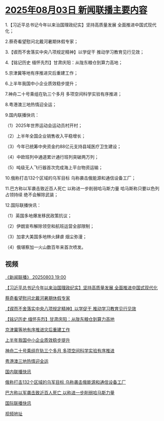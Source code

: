 # [2025年08月03日 新闻联播主要内容](https://tv.cctv.com/lm/xwlb/day/20250803.shtml)

1.【习近平总书记今年以来治国理政纪实】坚持高质量发展 全面推进中国式现代化；

2.蔡奇看望慰问北戴河暑期休假专家；

3.【锲而不舍落实中央八项规定精神】以学促干 推动学习教育见行见效；

4.【铭记历史 缅怀先烈】甘肃庆阳：从陇东粮仓到算力高地；

5.京津冀等地有序推进灾后重建工作；

6.上半年我国中小企业质效稳步提升；

7.神舟二十号乘组在轨三个多月 多项空间科学实验有序推进；

8.粤港澳三地热情迎全运；

9.国内联播快讯：

（1）2025年世界运动会运动员村开村；

（2）上半年全国企业销售收入平稳增长；

（3）今年已统筹中央资金约88亿元支持县域医疗卫生建设；

（4）中欧班列中通道累计通行班列突破两万列；

（5）吨级无人飞行器首次完成海上平台物资运输；

10.俄称打击132个区域的乌军目标 乌称袭击俄能源和通信设备工厂；

11.巴方称以军袭击致近百人死亡 以称进一步削弱哈马斯力量 哈马斯称只要以色列占领持续 绝不会解除武装；

12.国际联播快讯：

（1）英国多地爆发移民政策抗议；

（2）伊朗宣布解除领空和航班运营全部限制；

（3）加拿大美国多地林火肆虐 烟尘弥漫；

（4）俄堪察加一火山数百年来首次喷发。

## 视频

[《新闻联播》 20250803 19:00](https://tv.cctv.com/2025/08/03/VIDEiapIo83AjUCqrMMFTYoS250803.shtml)

[【习近平总书记今年以来治国理政纪实】坚持高质量发展 全面推进中国式现代化](https://tv.cctv.com/2025/08/03/VIDEfId8IUtWOTjfzAecm96Q250803.shtml)

[蔡奇看望慰问北戴河暑期休假专家](https://tv.cctv.com/2025/08/03/VIDEYNvUcKh0eExzDCD6qysk250803.shtml)

[【锲而不舍落实中央八项规定精神】以学促干 推动学习教育见行见效](https://tv.cctv.com/2025/08/03/VIDE8vgNbgZ8HDtt2irDoeil250803.shtml)

[【铭记历史 缅怀先烈】甘肃庆阳：从陇东粮仓到算力高地](https://tv.cctv.com/2025/08/03/VIDEBq37m32Bfl752o3eCntf250803.shtml)

[京津冀等地有序推进灾后重建工作](https://tv.cctv.com/2025/08/03/VIDE7MPYXlMt527E56IfT5Cf250803.shtml)

[上半年我国中小企业质效稳步提升](https://tv.cctv.com/2025/08/03/VIDEWPHtoIgxQBzLVEzLJLsw250803.shtml)

[神舟二十号乘组在轨三个多月 多项空间科学实验有序推进](https://tv.cctv.com/2025/08/03/VIDEvKn1Nn4QeBe9RgdZmHkD250803.shtml)

[粤港澳三地热情迎全运](https://tv.cctv.com/2025/08/03/VIDEmSHBioxA7GFvNojasGmo250803.shtml)

[国内联播快讯](https://tv.cctv.com/2025/08/03/VIDEKUEGoKAfIS1gyOwzwJth250803.shtml)

[俄称打击132个区域的乌军目标 乌称袭击俄能源和通信设备工厂](https://tv.cctv.com/2025/08/03/VIDEqQ7opm4cRLvl6fzcJj42250803.shtml)

[巴方称以军袭击致近百人死亡 以称进一步削弱哈马斯力量](https://tv.cctv.com/2025/08/03/VIDELIN9cntdz6ybeO4tTuw5250803.shtml)

[国际联播快讯](https://tv.cctv.com/2025/08/03/VIDEG0df89Ine9TG5mqMtY7k250803.shtml)

[视频地址](https://tv.cctv.com/lm/xwlb/day/20250803.shtml) 

